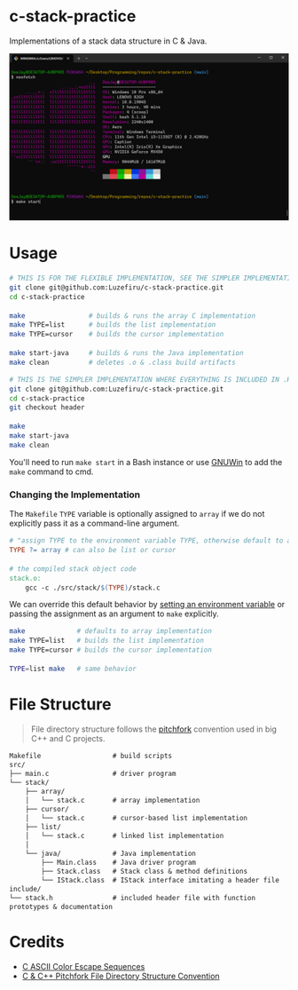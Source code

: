 # c-stack-practice

Implementations of a stack data structure in C & Java.

<img src="demo.gif" />

# Usage

```bash
# THIS IS FOR THE FLEXIBLE IMPLEMENTATION, SEE THE SIMPLER IMPLEMENTATION BELOW
git clone git@github.com:Luzefiru/c-stack-practice.git
cd c-stack-practice

make                # builds & runs the array C implementation
make TYPE=list      # builds the list implementation
make TYPE=cursor    # builds the cursor implementation

make start-java     # builds & runs the Java implementation
make clean          # deletes .o & .class build artifacts
```

```bash
# THIS IS THE SIMPLER IMPLEMENTATION WHERE EVERYTHING IS INCLUDED IN .H FILES
git clone git@github.com:Luzefiru/c-stack-practice.git
cd c-stack-practice
git checkout header

make
make start-java
make clean
```

You'll need to run `make start` in a Bash instance or use [GNUWin](https://gnuwin32.sourceforge.net/install.html) to add the `make` command to cmd.

### Changing the Implementation

The `Makefile` `TYPE` variable is optionally assigned to `array` if we do not explicitly pass it as a command-line argument.

```Makefile
# "assign TYPE to the environment variable TYPE, otherwise default to array
TYPE ?= array # can also be list or cursor

# the compiled stack object code
stack.o:
	gcc -c ./src/stack/$(TYPE)/stack.c
```

We can override this default behavior by [setting an environment variable](https://unix.stackexchange.com/questions/56444/how-do-i-set-an-environment-variable-on-the-command-line-and-have-it-appear-in-c) or passing the assignment as an argument to `make` explicitly.

```bash
make             # defaults to array implementation
make TYPE=list   # builds the list implementation
make TYPE=cursor # builds the cursor implementation

TYPE=list make   # same behavior
```

# File Structure

> File directory structure follows the [pitchfork](https://github.com/vector-of-bool/pitchfork) convention used in big C++ and C projects.

```
Makefile                  # build scripts
src/
├── main.c                # driver program
└── stack/
    ├── array/
    │   └── stack.c       # array implementation
    ├── cursor/
    │   └── stack.c       # cursor-based list implementation
    ├── list/
    │   └── stack.c       # linked list implementation
    │
    └── java/             # Java implementation
        ├── Main.class    # Java driver program
        ├── Stack.class   # Stack class & method definitions
        └── IStack.class  # IStack interface imitating a header file
include/
└── stack.h               # included header file with function prototypes & documentation
```

# Credits

- [C ASCII Color Escape Sequences](https://gist.github.com/RabaDabaDoba/145049536f815903c79944599c6f952a)
- [C & C++ Pitchfork File Directory Structure Convention](https://github.com/vector-of-bool/pitchfork)
